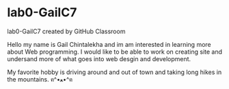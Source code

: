 # lab0-GailC7
lab0-GailC7 created by GitHub Classroom

Hello my name is Gail Chintalekha and im am interested in learning more about Web programming. 
I would like to be able to work on creating site and undersand more of what goes into web 
desgin and development.

My favorite hobby is driving around and out of town and taking long hikes in the mountains. 
ฅ^•ﻌ•^ฅ
